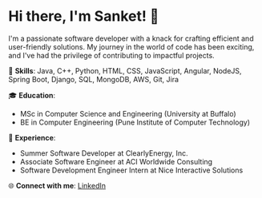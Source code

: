 # Hi there, I'm Sanket! 👋

I'm a passionate software developer with a knack for crafting efficient and user-friendly solutions. My journey in the world of code has been exciting, and I've had the privilege of contributing to impactful projects.

🌟 **Skills**: Java, C++, Python, HTML, CSS, JavaScript, Angular, NodeJS, Spring Boot, Django, SQL, MongoDB, AWS, Git, Jira

🎓 **Education**:
- MSc in Computer Science and Engineering (University at Buffalo)
- BE in Computer Engineering (Pune Institute of Computer Technology)

🚀 **Experience**:
- Summer Software Developer at ClearlyEnergy, Inc.
- Associate Software Engineer at ACI Worldwide Consulting
- Software Development Engineer Intern at Nice Interactive Solutions

🌐 **Connect with me**: [LinkedIn](https://linkedin.com/in/gattanisanket3/)


<!--
**Gattani-Sanket/Gattani-Sanket** is a ✨ _special_ ✨ repository because its `README.md` (this file) appears on your GitHub profile.

Here are some ideas to get you started:

- 🔭 I’m currently working on ...
- 🌱 I’m currently learning ...
- 👯 I’m looking to collaborate on ...
- 🤔 I’m looking for help with ...
- 💬 Ask me about ...
- 📫 How to reach me: ...
- 😄 Pronouns: ...
- ⚡ Fun fact: ...
-->

